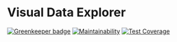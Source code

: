# Visual Data Explorer

[![Greenkeeper badge](https://badges.greenkeeper.io/floric/Masterthesis_Prototype.svg)](https://greenkeeper.io/)
[![Maintainability](https://api.codeclimate.com/v1/badges/11ca2c9099496836609c/maintainability)](https://codeclimate.com/github/floric/Masterthesis_Prototype/maintainability)
[![Test Coverage](https://api.codeclimate.com/v1/badges/11ca2c9099496836609c/test_coverage)](https://codeclimate.com/github/floric/Masterthesis_Prototype/test_coverage)
